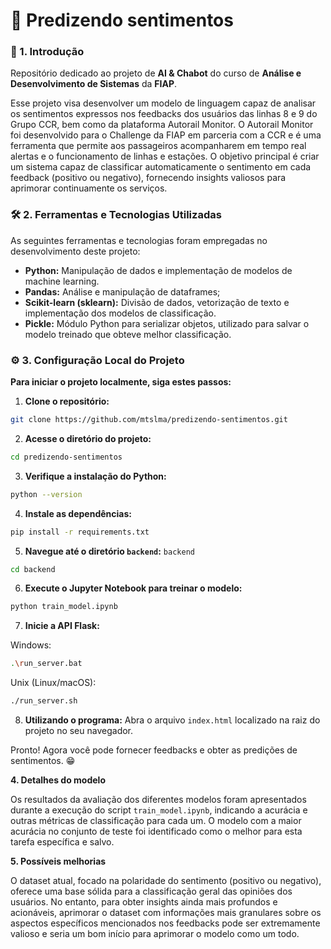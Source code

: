 # 🔮 Predizendo sentimentos

### **📝 1. Introdução**

Repositório dedicado ao projeto de **AI & Chabot** do curso de **Análise e Desenvolvimento de Sistemas** da **FIAP**. 

Esse projeto visa desenvolver um modelo de linguagem capaz de analisar os sentimentos expressos nos feedbacks dos usuários das linhas 8 e 9 do Grupo CCR, bem como da plataforma Autorail Monitor. O Autorail Monitor foi desenvolvido para o Challenge da FIAP em parceria com a CCR e é uma ferramenta que permite aos passageiros acompanharem em tempo real alertas e o funcionamento de linhas e estações. O objetivo principal é criar um sistema capaz de classificar automaticamente o sentimento em cada feedback (positivo ou negativo), fornecendo insights valiosos para aprimorar continuamente os serviços.

### **🛠 2. Ferramentas e Tecnologias Utilizadas**

As seguintes ferramentas e tecnologias foram empregadas no desenvolvimento deste projeto:

* **Python:** Manipulação de dados e implementação de modelos de machine learning.
* **Pandas:** Análise e manipulação de dataframes;
* **Scikit-learn (sklearn):** Divisão de dados, vetorização de texto e implementação dos modelos de classificação.
* **Pickle:** Módulo Python para serializar objetos, utilizado para salvar o modelo treinado que obteve melhor classificação.
### ⚙ 3. Configuração Local do Projeto

**Para iniciar o projeto localmente, siga estes passos:**

1. **Clone o repositório:**
```bash
git clone https://github.com/mtslma/predizendo-sentimentos.git
```

2. **Acesse o diretório do projeto:**
```bash
cd predizendo-sentimentos

```

3. **Verifique a instalação do Python:**
```bash
python --version
```

4. **Instale as dependências:**
```bash
pip install -r requirements.txt
```

5. **Navegue até o diretório `backend`:** `backend`
```bash
cd backend
```

6. **Execute o Jupyter Notebook para treinar o modelo:**
```bash
python train_model.ipynb
```

7.  **Inicie a API Flask:**

Windows:
```bash
.\run_server.bat
```

Unix (Linux/macOS):
```bash
./run_server.sh
```

8. **Utilizando o programa:**
Abra o arquivo `index.html` localizado na raiz do projeto no seu navegador.

Pronto\! Agora você pode fornecer feedbacks e obter as predições de sentimentos. 😁

**4. Detalhes do modelo**

Os resultados da avaliação dos diferentes modelos foram apresentados durante a execução do script `train_model.ipynb`, indicando a acurácia e outras métricas de classificação para cada um. O modelo com a maior acurácia no conjunto de teste foi identificado como o melhor para esta tarefa específica e salvo.

**5. Possíveis melhorias**

O dataset atual, focado na polaridade do sentimento (positivo ou negativo), oferece uma base sólida para a classificação geral das opiniões dos usuários. No entanto, para obter insights ainda mais profundos e acionáveis, aprimorar o dataset com informações mais granulares sobre os aspectos específicos mencionados nos feedbacks pode ser extremamente valioso e seria um bom início para aprimorar o modelo como um todo.